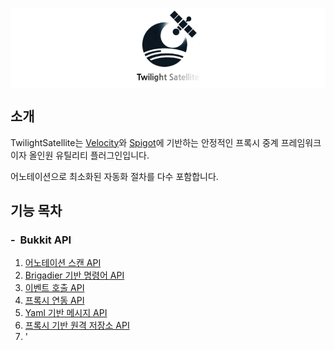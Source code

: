 <p align="center">
    <img align="center" src="images/logo.png" alt="Reincarnation"/><br/>
</p>

## 소개
TwilightSatellite는 [Velocity](https://papermc.io/software/velocity)와 [Spigot](https://www.spigotmc.org/)에 기반하는 안정적인 프록시 중계 프레임워크이자 올인원 유틸리티 플러그인입니다.

어노테이션으로 최소화된 자동화 절차를 다수 포함합니다.

## 기능 목차
### - &nbsp;Bukkit API
1. [어노테이션 스캔 API]()
2. [Brigadier 기반 명령어 API]()
3. [이벤트 호출 API]()
4. [프록시 연동 API]()
5. [Yaml 기반 메시지 API]()
6. [프록시 기반 원격 저장소 API]()
7. '